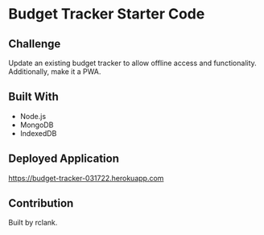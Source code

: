 # Budget Tracker Starter Code

## Challenge
Update an existing budget tracker to allow offline access and functionality. Additionally, make it a PWA.

## Built With
* Node.js
* MongoDB
* IndexedDB

## Deployed Application
https://budget-tracker-031722.herokuapp.com

## Contribution
Built by rclank.